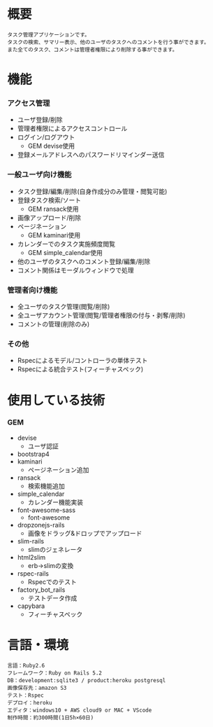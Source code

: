 # 概要 
    タスク管理アプリケーションです。
    タスクの検索、サマリー表示、他のユーザのタスクへのコメントを行う事ができます。
    また全てのタスク、コメントは管理者権限により削除する事ができます。
# 機能
### アクセス管理
-  ユーザ登録/削除
-  管理者権限によるアクセスコントロール
-  ログイン/ログアウト
    -  GEM devise使用
-  登録メールアドレスへのパスワードリマインダー送信
### 一般ユーザ向け機能
-  タスク登録/編集/削除(自身作成分のみ管理・閲覧可能)
-  登録タスク検索/ソート
    -   GEM ransack使用
-  画像アップロード/削除
-  ページネーション
    -  GEM kaminari使用
-  カレンダーでのタスク実施頻度閲覧
    -  GEM simple_calendar使用
-  他のユーザのタスクへのコメント登録/編集/削除
-  コメント関係はモーダルウィンドウで処理
### 管理者向け機能
-  全ユーザのタスク管理(閲覧/削除)
-  全ユーザアカウント管理(閲覧/管理者権限の付与・剥奪/削除)
-  コメントの管理(削除のみ)
### その他
-  Rspecによるモデル/コントローラの単体テスト
-  Rspecによる統合テスト(フィーチャスペック)

# 使用している技術
### GEM
- devise
    - ユーザ認証
- bootstrap4
- kaminari
    - ページネーション追加
- ransack
    - 検索機能追加
- simple_calendar
    - カレンダー機能実装
- font-awesome-sass
    - font-awesome
- dropzonejs-rails
    - 画像をドラッグ&ドロップでアップロード
- slim-rails
    - slimのジェネレータ
- html2slim
    - erb->slimの変換
- rspec-rails
    - Rspecでのテスト
- factory_bot_rails
    - テストデータ作成
- capybara
    - フィーチャスペック

# 言語・環境
    言語：Ruby2.6
    フレームワーク：Ruby on Rails 5.2
    DB：development:sqlite3 / product:heroku postgresql
    画像保存先：amazon S3
    テスト：Rspec
    デプロイ：heroku
    エディタ：windows10 + AWS cloud9 or MAC + VScode
    制作時間：約300時間(1日5h×60日)


